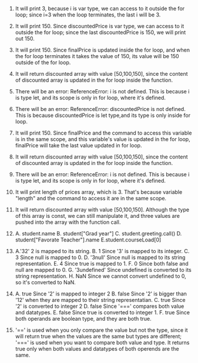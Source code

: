 1. It will print 3, because i is var type, we can access to it outside the for loop; since i=3 when the loop terminates, the last i will be 3.
2. It will print 150. Since discountedPrice is var type, we can access to it outside the for loop; since the last discountedPrice is 150, we will print out 150.
3. It will print 150. Since finalPrice is updated inside the for loop, and when the for loop terminates it takes the value of 150, its value will be 150 outside of the for loop.
4. It will return discounted array with value [50,100,150], since the content of discounted array is updated in the for loop inside the function.
5. There will be an error: ReferenceError: i is not defined. This is because i is type let, and its scope is only in for loop, where it's defined.
6. There will be an error: ReferenceError: discountedPrice is not defined. This is because discountedPrice is let type,and its type is only inside for loop.
7. It will print 150. Since finalPrice and the command to access this variable is in the same scope, and this variable's value is updated in the for loop, finalPrice will take the last value updated in for loop. 
8. It will return discounted array with value [50,100,150], since the content of discounted array is updated in the for loop inside the function.
9. There will be an error: ReferenceError: i is not defined. This is because i is type let, and its scope is only in for loop, where it's defined.
10. It will print length of prices array, which is 3. That's because variable "length" and the command to access it are in the same scope. 
11. It will return discounted array with value [50,100,150]. Although the type of this array is const, we can still manipulate it, and three values are pushed into the array with the function call. 
12. A. student.name B. student["Grad year"] C. student.greeting.call() D. student["Favorate Teacher"].name E.student.courseLoad[0]
13. A.'32' 2 is mapped to its string.
    B. 1  Since '3' is mapped to its integer.
    C. 3 Since null is mapped to 0.
    D. '3null' Since null is mapped to its string representation.
    E. 4 Since true is mapped to 1.
    F. 0 Since both false and null are mapped to 0.
    G. '3undefined' Since undefined is converted to its string representation.
    H. NaN Since we cannot convert undefined to 0, so it's converted to NaN.


14. A. true Since '2' is mapped to integer 2
    B. false Since '2' is bigger than '12' when they are mapped to their string representatian. 
    C. true Since '2' is converted to integer 2
    D. false Since '===' compares both value and datatypes.
    E. false Since true is converted to integer 1.
    F. true Since both operands are boolean type, and they are both true. 
    
15. '==' is used when you only compare the value but not the type, since it will return true when the values are the same but types are different; '===' is used when you want to compare both value and type. It returns true only when both values and datatypes of both operends are the same. 